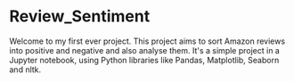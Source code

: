 # Review_Sentiment
Welcome to my first ever project. This project aims to sort Amazon reviews into positive and negative and also analyse them. It's a simple project in a Jupyter notebook, using Python libraries like Pandas, Matplotlib, Seaborn and nltk.
